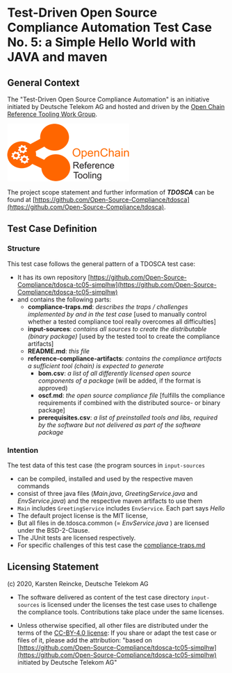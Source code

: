 # Test-Driven Open Source Compliance Automation Test Case No. 5: a Simple Hello World with JAVA and maven

## General Context
The "Test-Driven Open Source Compliance Automation" is an initiative initiated by Deutsche Telekom AG and hosted and driven by the [Open Chain Reference Tooling Work Group](http://oss-compliance-tooling.org/).

![openchain-reference-tooling-work-group-logo.png](img/logo.png)

The project scope statement and further information of ***TDOSCA*** can be found at [https://github.com/Open-Source-Compliance/tdosca](https://github.com/Open-Source-Compliance/tdosca).

## Test Case Definition

### Structure

This test case follows the general pattern of a TDOSCA test case:
* It has its own repository [https://github.com/Open-Source-Compliance/tdosca-tc05-simplhw](https://github.com/Open-Source-Compliance/tdosca-tc05-simplhw)
* and contains the following parts:
  - **compliance-traps.md**: *describes the traps / challenges implemented by and in the test case* [used to manually control whether a tested compliance tool really overcomes all difficulties]
  - **input-sources**: *contains all sources to create the distributable (binary package)* [used by the tested tool to create the compliance artifacts]
  - **README.md**: *this file*
  - **reference-compliance-artifacts**: *contains the compliance artifacts a sufficient tool (chain) is expected to generate*
    - **bom.csv**: *a list of all differently licensed open source components of a package* (will be added, if the format is approved)
    - **oscf.md**: *the open source compliance file* [fulfills the compliance requirements if combined with the distributed source- or binary package]
    - **prerequisites.csv**: *a list of preinstalled tools and libs, required by the software but not delivered as part of the software package*

### Intention

The test data of this test case (the program sources in ``input-sources``

* can be compiled, installed and used by the respective maven commands
* consist of three java files (*Main.java*, *GreetingService.java* and *EnvService.java*) and the respective maven artifacts to use them
* ``Main`` includes ``GreetingService`` includes ``EnvService``. Each part says *Hello*
* The default project license is the MIT license, 
* But all files in de.tdosca.common (= *EnvService.java* ) are licensed under the BSD-2-Clause.
* The JUnit tests are licensed respectively.
* For specific challenges of this test case the [compliance-traps.md](compliance-traps.md)


## Licensing Statement

(c) 2020, Karsten Reincke, Deutsche Telekom AG

* The software delivered as content of the test case directory ``input-sources`` is licensed under the licenses the test case uses to challenge the compliance tools. Contributions take place under the same licenses.

* Unless otherwise specified, all other files are distributed under the terms of the [CC-BY-4.0 license](https://creativecommons.org/licenses/by/4.0/): If you share or adapt the test case or files of it, please add the attribution: "based on [https://github.com/Open-Source-Compliance/tdosca-tc05-simplhw](https://github.com/Open-Source-Compliance/tdosca-tc05-simplhw) initiated by Deutsche Telekom AG"
